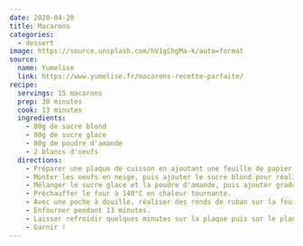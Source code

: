 ```yaml
---
date: 2020-04-20
title: Macarons
categories:
  - dessert
image: https://source.unsplash.com/hV1gChgMa-k/auto=format
source:
  name: Yumelise
  link: https://www.yumelise.fr/macarons-recette-parfaite/
recipe:
  servings: 15 macarons
  prep: 30 minutes
  cook: 13 minutes
  ingredients:
    - 80g de sucre blond
    - 80g de sucre glace
    - 80g de poudre d'amande
    - 2 blancs d'oeufs
  directions:
    - Préparer une plaque de cuisson en ajoutant une feuille de papier sulfurisé. Découper la feuille pour qu'elle soit bien à plat.
    - Monter les oeufs en neige, puis ajouter le sucre blond pour réaliser une meringue française.
    - Mélanger le sucre glace et la poudre d'amande, puis ajouter graduellement à la meringue pour obtenir le “ruban”.
    - Préchauffer le four à 140°C en chaleur tournante.
    - Avec une poche à douille, réaliser des ronds de ruban sur la feuille de papier sulfurisé. Taper la plaque sur la plan de travail pour retirer les éventuelles bulles d'air.
    - Enfourner pendant 13 minutes.
    - Laisser refroidir quelques minutes sur la plaque puis sur le plan de travail. Une fois complétement refroidies les coques se détacheront facilement.
    - Garnir !
---
```

